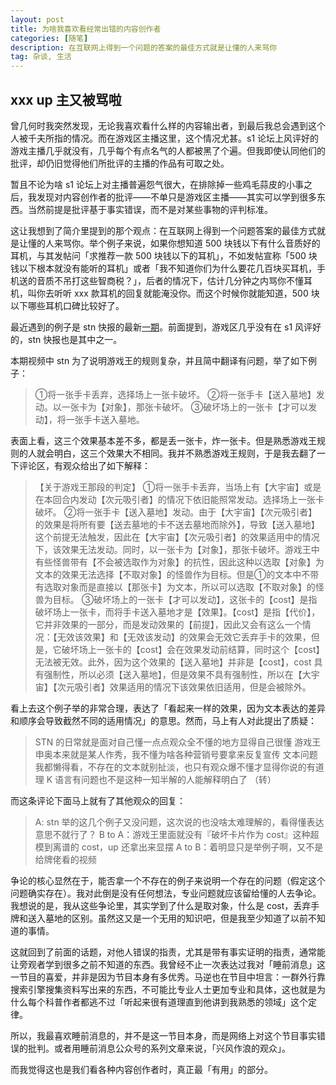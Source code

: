 ```yaml
---
layout: post
title: 为啥我喜欢看经常出错的内容创作者
categories: [随笔]
description: 在互联网上得到一个问题的答案的最佳方式就是让懂的人来骂你
tag: 杂谈, 生活
---
```


## xxx up 主又被骂啦

曾几何时我突然发现，无论我喜欢看什么样的内容输出者，到最后我总会遇到这个人被千夫所指的情况。而在游戏区主播这里，这个情况尤甚。s1 论坛上风评好的游戏主播几乎就没有，几乎每个有点名气的人都被黑了个遍。但我即使认同他们的批评，却仍旧觉得他们所批评的主播的作品有可取之处。

暂且不论为啥 s1 论坛上对主播普遍怨气很大，在排除掉一些鸡毛蒜皮的小事之后，我发现对内容创作者的批评——不单只是游戏区主播——其实可以学到很多东西。当然前提是批评基于事实错误，而不是对某些事物的评判标准。

这让我想到了简介里提到的那个观点：在互联网上得到一个问题答案的最佳方式就是让懂的人来骂你。举个例子来说，如果你想知道 500 块钱以下有什么音质好的耳机，与其发帖问「求推荐一款 500 块钱以下的耳机」，不如发帖宣称「500 块钱以下根本就没有能听的耳机」或者「我不知道你们为什么要花几百块买耳机，手机送的音质不吊打这些智商税？」，后者的情况下，估计几分钟之内骂你不懂耳机，叫你去听听 xxx 款耳机的回复就能淹没你。而这个时候你就能知道，500 块以下哪些耳机口碑比较好了。

最近遇到的例子是 stn 快报的最新[一期](https://www.bilibili.com/video/BV1EM4y1L7jW)。前面提到，游戏区几乎没有在 s1 风评好的，stn 快报也是其中之一。

本期视频中 stn 为了说明游戏王的规则复杂，并且简中翻译有问题，举了如下例子：

> ①将一张手卡丢弃，选择场上一张卡破坏。
> ②将一张手卡【送入墓地】发动。以一张卡为【对象】，那张卡破坏。
> ③破坏场上的一张卡【才可以发动】，将一张手卡送入墓地。

表面上看，这三个效果基本差不多，都是丢一张卡，炸一张卡。但是熟悉游戏王规则的人就会明白，这三个效果大不相同。我并不熟悉游戏王规则，于是我去翻了一下评论区，有观众给出了如下解释：

>【关于游戏王那段的判定】
> ①将一张手卡丢弃，当场上有【大宇宙】或是在本回合内发动【次元吸引者】的情况下依旧能照常发动。选择场上一张卡破坏。
> ②将一张手卡【送入墓地】发动。由于【大宇宙】【次元吸引者】的效果是将所有要【送去墓地的卡不送去墓地而除外】，导致【送入墓地】这个前提无法触发，因此在【大宇宙】【次元吸引者】的效果适用中的情况下，该效果无法发动。同时，以一张卡为【对象】，那张卡破坏。游戏王中有些怪兽带有【不会被选取作为对象】的抗性，因此这种以选取【对象】为文本的效果无法选择【不取对象】的怪兽作为目标。但是①的文本中不带有选取对象而是直接以【那张卡】为文本，所以可以选取【不取对象】的怪兽为目标。
> ③破坏场上的一张卡【才可以发动】，这张卡的【cost】是指破坏场上一张卡，而将手卡送入墓地才是【效果】。【cost】是指【代价】，它并非效果的一部分，而是发动效果的【前提】，因此又会有这么一个情况：【无效该效果】和【无效该发动】的效果会无效它丢弃手卡的效果，但是，它破坏场上一张卡的【cost】会在效果发动前结算，同时这个【cost】无法被无效。此外，因为这个效果的【送入墓地】并非是【cost】，cost 具有强制性，所以必须【送入墓地】，但是效果不具有强制性，所以在【大宇宙】【次元吸引者】效果适用的情况下该效果依旧适用，但是会被除外。

看上去这个例子举的非常合理，表达了「看起来一样的效果，因为文本表达的差异和顺序会导致截然不同的适用情况」的意思。然而，马上有人对此提出了质疑：

> STN 的日常就是面对自己懂一点点观众全不懂的地方显得自己很懂
> 游戏王申奥本来就是某人作秀，我不懂为啥各种营销号要拿来反复宣传
> 文本问题我都懒得看，不存在的文本就别扯淡，也只有观众爆不懂才显得你说的有道理
> K 语言有问题也不是这种一知半解的人能解释明白了
>（转）

而这条评论下面马上就有了其他观众的回复：

> A: stn 举的这几个例子又没问题，这次说的也没啥太难理解的，看得懂表达意思不就行了？
> B to A：游戏王里面就没有『破坏卡片作为 cost』这种超模到离谱的 cost，up 还拿出来显摆
> A to B：着明显只是举例子啊，又不是给牌佬看的视频

争论的核心显然在于，能否拿一个不存在的例子来说明一个存在的问题（假定这个问题确实存在）。我对此倒是没有任何想法，专业问题就应该留给懂的人去争论。我想说的是，我从这些争论里，其实学到了什么是取对象，什么是 cost，丢弃手牌和送入墓地的区别。虽然这又是一个无用的知识吧，但是我至少知道了以前不知道的事情。

这就回到了前面的话题，对他人错误的指责，尤其是带有事实证明的指责，通常能让旁观者学到很多之前不知道的东西。我曾经不止一次表达过我对「睡前消息」这一节目的喜爱，并非是因为节目本身有多优秀。马逆也在节目中坦言：一群外行靠搜索引擎搜集资料写出来的东西，不可能比专业人士更加专业和具体，这也就是为什么每个科普作者都逃不过「听起来很有道理直到他讲到我熟悉的领域」这个定律。

所以，我最喜欢睡前消息的，并不是这一节目本身，而是网络上对这个节目事实错误的批判。或者用睡前消息公众号的系列文章来说，「兴风作浪的观众」。

而我觉得这也是我们看各种内容创作者时，真正最「有用」的部分。
